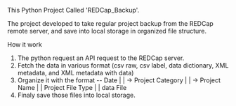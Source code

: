 This Python Project Called 'REDCap_Backup'.

The project developed to take regular project backup from the REDCap remote server, and save into local storage in organized file structure.

How it work
1. The python request an API request to the REDCap server.
2. Fetch the data in various format (csv raw, csv label, data dictionary, XML metadata, and  XML metadata with data)
3. Organize it with the format -- Date |
                                       | -> Project Category |
                                                             | -> Project Name  |
                                                                                | Project File Type |
                                                                                                    | data File
4. Finaly save those files into local storage.
                                          
